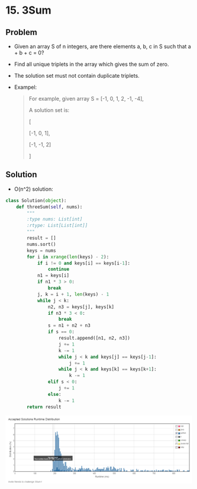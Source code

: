 # 15. 3Sum

## Problem
- Given an array S of n integers, are there elements a, b, c in S such that a + b + c = 0?
- Find all unique triplets in the array which gives the sum of zero.
- The solution set must not contain duplicate triplets.
- Exampel:

    > For example, given array S = [-1, 0, 1, 2, -1, -4],
    > 
    > A solution set is:
    > 
    > [
    > 
    > [-1, 0, 1],
    > 
    > [-1, -1, 2]
    > 
    > ]

## Solution

- O(n^2) solution:

```python
class Solution(object):
    def threeSum(self, nums):
        """
        :type nums: List[int]
        :rtype: List[List[int]]
        """
        result = []
        nums.sort()
        keys = nums
        for i in xrange(len(keys) - 2):
            if i != 0 and keys[i] == keys[i-1]:
                continue
            n1 = keys[i]
            if n1 * 3 > 0:
                break
            j, k = i + 1, len(keys) - 1
            while j < k:
                n2, n3 = keys[j], keys[k]
                if n3 * 3 < 0:
                    break
                s = n1 + n2 + n3
                if s == 0:
                    result.append([n1, n2, n3])
                    j += 1
                    k -= 1
                    while j < k and keys[j] == keys[j-1]:
                        j += 1
                    while j < k and keys[k] == keys[k+1]:
                        k -= 1
                elif s < 0:
                    j += 1
                else:
                    k -= 1
        return result
```

![png](perf.png)
